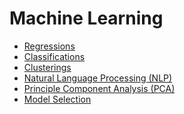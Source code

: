 # Machine Learning
<ul>
  <li><a href='https://github.com/osmanaliyardim/machine-learning/tree/master/Regressions'>Regressions</a></li>
  <li><a href='https://github.com/osmanaliyardim/machine-learning/tree/master/Classifications'>Classifications</a></li> 
  <li><a href='https://github.com/osmanaliyardim/machine-learning/tree/master/Clusterings'>Clusterings</a></li>
  <li><a href='https://github.com/osmanaliyardim/machine-learning/tree/master/NLP'>Natural Language Processing (NLP)</a></li>
  <li><a href='https://github.com/osmanaliyardim/machine-learning/tree/master/PCA'>Principle Component Analysis (PCA)</a></li>
  <li><a href='https://github.com/osmanaliyardim/machine-learning/tree/master/PCA'>Model Selection</a></li>
</ul>  
